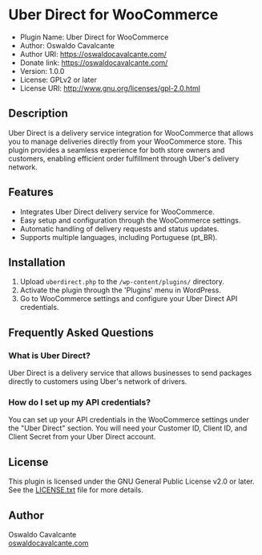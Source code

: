 # Uber Direct for WooCommerce

- Plugin Name: Uber Direct for WooCommerce
- Author: Oswaldo Cavalcante
- Author URI: https://oswaldocavalcante.com/
- Donate link: https://oswaldocavalcante.com/
- Version: 1.0.0
- License: GPLv2 or later
- License URI: http://www.gnu.org/licenses/gpl-2.0.html

## Description

Uber Direct is a delivery service integration for WooCommerce that allows you to manage deliveries directly from your WooCommerce store. This plugin provides a seamless experience for both store owners and customers, enabling efficient order fulfillment through Uber's delivery network.

## Features

- Integrates Uber Direct delivery service for WooCommerce.
- Easy setup and configuration through the WooCommerce settings.
- Automatic handling of delivery requests and status updates.
- Supports multiple languages, including Portuguese (pt_BR).

## Installation

1. Upload `uberdirect.php` to the `/wp-content/plugins/` directory.
2. Activate the plugin through the 'Plugins' menu in WordPress.
3. Go to WooCommerce settings and configure your Uber Direct API credentials.

## Frequently Asked Questions

### What is Uber Direct?

Uber Direct is a delivery service that allows businesses to send packages directly to customers using Uber's network of drivers.

### How do I set up my API credentials?

You can set up your API credentials in the WooCommerce settings under the "Uber Direct" section. You will need your Customer ID, Client ID, and Client Secret from your Uber Direct account.

## License

This plugin is licensed under the GNU General Public License v2.0 or later. See the [LICENSE.txt](LICENSE.txt) file for more details.

## Author

Oswaldo Cavalcante  
[oswaldocavalcante.com](https://oswaldocavalcante.com/)